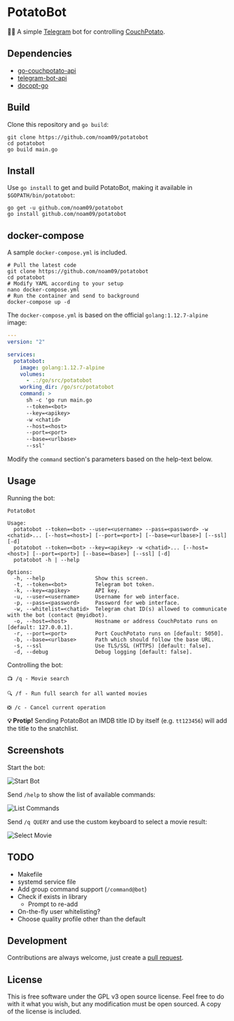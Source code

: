 # PotatoBot

🥔🤖 A simple [Telegram](https://telegram.org) bot for controlling [CouchPotato](https://github.com/CouchPotato/CouchPotatoServer).

## Dependencies

* [go-couchpotato-api](https://github.com/noam09/go-couchpotato-api)
* [telegram-bot-api](https://github.com/go-telegram-bot-api/telegram-bot-api)
* [docopt-go](https://github.com/docopt/docopt-go)

## Build

Clone this repository and `go build`:

```console
git clone https://github.com/noam09/potatobot
cd potatobot
go build main.go
```

## Install

Use `go install` to get and build PotatoBot, making it available in `$GOPATH/bin/potatobot`:

```console
go get -u github.com/noam09/potatobot
go install github.com/noam09/potatobot
```

## docker-compose

A sample `docker-compose.yml` is included.

```console
# Pull the latest code
git clone https://github.com/noam09/potatobot
cd potatobot
# Modify YAML according to your setup
nano docker-compose.yml
# Run the container and send to background
docker-compose up -d
```

The `docker-compose.yml` is based on the official `golang:1.12.7-alpine` image:

```yaml
---
version: "2"

services:
  potatobot:
    image: golang:1.12.7-alpine
    volumes:
      - .:/go/src/potatobot
    working_dir: /go/src/potatobot
    command: >
      sh -c 'go run main.go
      --token=<bot>
      --key=<apikey>
      -w <chatid>
      --host=<host>
      --port=<port>
      --base=<urlbase>
      --ssl'
```

Modify the `command` section's parameters based on the help-text below.

## Usage

Running the bot:

```console
PotatoBot

Usage:
  potatobot --token=<bot> --user=<username> --pass=<password> -w <chatid>... [--host=<host>] [--port=<port>] [--base=<urlbase>] [--ssl] [-d]
  potatobot --token=<bot> --key=<apikey> -w <chatid>... [--host=<host>] [--port=<port>] [--base=<base>] [--ssl] [-d]
  potatobot -h | --help

Options:
  -h, --help                Show this screen.
  -t, --token=<bot>         Telegram bot token.
  -k, --key=<apikey>        API key.
  -u, --user=<username>     Username for web interface.
  -p, --pass=<password>     Password for web interface.
  -w, --whitelist=<chatid>  Telegram chat ID(s) allowed to communicate with the bot (contact @myidbot).
  -o, --host=<host>         Hostname or address CouchPotato runs on [default: 127.0.0.1].
  -r, --port=<port>         Port CouchPotato runs on [default: 5050].
  -b, --base=<urlbase>      Path which should follow the base URL.
  -s, --ssl                 Use TLS/SSL (HTTPS) [default: false].
  -d, --debug               Debug logging [default: false].
```

Controlling the bot:

```
📺 /q - Movie search

🔍 /f - Run full search for all wanted movies

❎ /c - Cancel current operation
```

**💡 Protip!** Sending PotatoBot an IMDB title ID by itself (e.g. `tt123456`) will add the title to the snatchlist.

## Screenshots

Start the bot:

![Start Bot](https://i.imgur.com/4ni9fDm.png)

Send `/help` to show the list of available commands:

![List Commands](https://i.imgur.com/okomCfX.png)

Send `/q QUERY` and use the custom keyboard to select a movie result:

![Select Movie](https://i.imgur.com/zGkv7Pm.png)

## TODO

* Makefile
* systemd service file
* Add group command support (`/command@bot`)
* Check if exists in library
  * Prompt to re-add
* On-the-fly user whitelisting?
* Choose quality profile other than the default

## Development

Contributions are always welcome, just create a [pull request](https://github.com/noam09/potatobot/pulls).

## License

This is free software under the GPL v3 open source license. Feel free to do with it what you wish, but any modification must be open sourced. A copy of the license is included.
